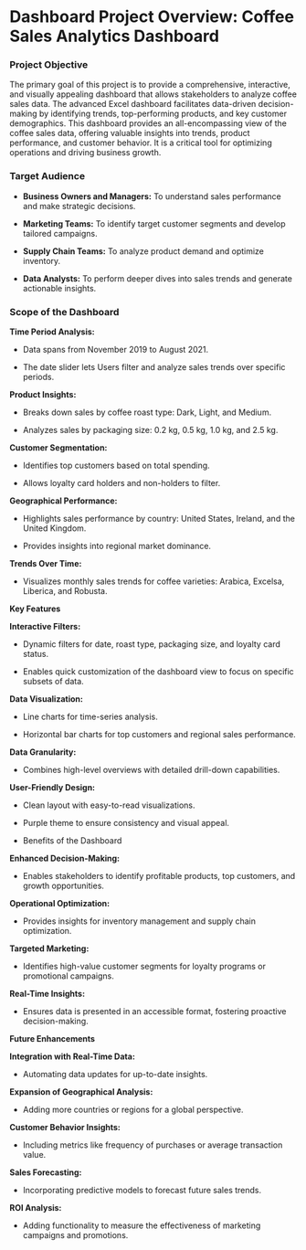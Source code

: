 # Dashboard Project Overview: Coffee Sales Analytics Dashboard

### Project Objective

The primary goal of this project is to provide a comprehensive, interactive, and visually appealing dashboard that allows stakeholders to analyze coffee sales data. The advanced Excel dashboard facilitates data-driven decision-making by identifying trends, top-performing products, and key customer demographics. This dashboard provides an all-encompassing view of the coffee sales data, offering valuable insights into trends, product performance, and customer behavior. It is a critical tool for optimizing operations and driving business growth.

### Target Audience

* **Business Owners and Managers:** To understand sales performance and make strategic decisions.

* **Marketing Teams:** To identify target customer segments and develop tailored campaigns.

* **Supply Chain Teams:** To analyze product demand and optimize inventory.

* **Data Analysts:** To perform deeper dives into sales trends and generate actionable insights.

### Scope of the Dashboard

**Time Period Analysis:**

* Data spans from November 2019 to August 2021.

* The date slider lets Users filter and analyze sales trends over specific periods.

**Product Insights:**

* Breaks down sales by coffee roast type: Dark, Light, and Medium.

* Analyzes sales by packaging size: 0.2 kg, 0.5 kg, 1.0 kg, and 2.5 kg.

**Customer Segmentation:**

* Identifies top customers based on total spending.

* Allows loyalty card holders and non-holders to filter.

**Geographical Performance:**

* Highlights sales performance by country: United States, Ireland, and the United Kingdom.

* Provides insights into regional market dominance.

**Trends Over Time:**

* Visualizes monthly sales trends for coffee varieties: Arabica, Excelsa, Liberica, and Robusta.

**Key Features**

**Interactive Filters:**

* Dynamic filters for date, roast type, packaging size, and loyalty card status.

* Enables quick customization of the dashboard view to focus on specific subsets of data.

**Data Visualization:**

* Line charts for time-series analysis.

* Horizontal bar charts for top customers and regional sales performance.

**Data Granularity:**

* Combines high-level overviews with detailed drill-down capabilities.

**User-Friendly Design:**

* Clean layout with easy-to-read visualizations.
  
* Purple theme to ensure consistency and visual appeal.

* Benefits of the Dashboard

**Enhanced Decision-Making:**

* Enables stakeholders to identify profitable products, top customers, and growth opportunities.

**Operational Optimization:**

* Provides insights for inventory management and supply chain optimization.

**Targeted Marketing:**

* Identifies high-value customer segments for loyalty programs or promotional campaigns.

**Real-Time Insights:**

* Ensures data is presented in an accessible format, fostering proactive decision-making.

**Future Enhancements**

**Integration with Real-Time Data:**

* Automating data updates for up-to-date insights.

**Expansion of Geographical Analysis:**

* Adding more countries or regions for a global perspective.

**Customer Behavior Insights:**

* Including metrics like frequency of purchases or average transaction value.

**Sales Forecasting:**

* Incorporating predictive models to forecast future sales trends.

**ROI Analysis:**

* Adding functionality to measure the effectiveness of marketing campaigns and promotions.

